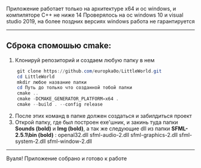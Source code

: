 Приложение работает только на архитектуре x64 и oc windows, и компиляторе C++ не ниже 14
Проверялось на ос windows 10 и visual studio 2019, на более поздних версиях windows работа не гарантируется 
____
## Сброка спомошью cmake:

1. Клонируй репозиторий и создаем любую папку в нем
```powershell
    git clone https://github.com/europka0o/LittleWorld.git
    cd LittleWorld
    mkdir любое название папки
    cd Путь до только что созданной тобой папки
    cmake ..
    cmake -DCMAKE_GENERATOR_PLATFORM=x64 .
    cmake --build . --config release
```  
2. После этих команд в папке должен создаться и забилдиться проект
3. Открой папку, где был построен exe'шник, и закинь туда папки **Sounds (bold)** и **Img (bold)**, а так же 
следующие dll из папки **SFML-2.5.1\bin (bold)** :
    openal32.dll 
    sfml-audio-2.dll
    sfml-graphics-2.dll
    sfml-system-2.dll
    sfml-window-2.dll

____
Вуаля! Приложение собрано и готово к работе